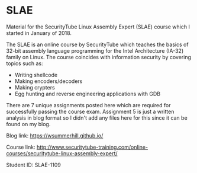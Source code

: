# SLAE
Material for the SecurityTube Linux Assembly Expert (SLAE) course which I started in January of 2018.

The SLAE is an online course by SecurityTube which teaches the basics of 32-bit assembly language programming for the Intel Architecture (IA-32) family on Linux. The course coincides with information security by covering topics such as:
  - Writing shellcode
  - Making encoders/decoders
  - Making crypters
  - Egg hunting and reverse engineering applications with GDB

There are 7 unique assignments posted here which are required for successfully passing the course exam. Assignment 5 is just a written analysis in blog format so I didn't add any files here for this since it can be found on my blog.

Blog link: https://wsummerhill.github.io/

Course link: http://www.securitytube-training.com/online-courses/securitytube-linux-assembly-expert/

Student ID: SLAE-1109
